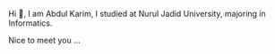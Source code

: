 <p>Hi 👋, I am Abdul Karim, I studied at Nurul Jadid University, majoring in Informatics.</p>
<p>Nice to meet you ...</p>
